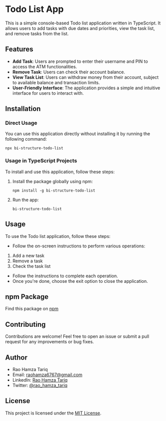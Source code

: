 # Todo List App

This is a simple console-based Todo list application written in TypeScript. It allows users to add tasks with due dates and priorities, view the task list, and remove tasks from the list.

## Features

- **Add Task**: Users are prompted to enter their username and PIN to access the ATM functionalities.
- **Remove Task**: Users can check their account balance.
- **View Task List**: Users can withdraw money from their account, subject to available balance and transaction limits.
- **User-Friendly Interface**: The application provides a simple and intuitive interface for users to interact with.

## Installation
### Direct Usage
You can use this application directly without installing it by running the following command:

```
npx bi-structure-todo-list
```
### Usage in TypeScript Projects
To install and use this application, follow these steps:

1. Install the package globally using npm:
   ```
   npm install -g bi-structure-todo-list
   ```

2. Run the app:
   ```
   bi-structure-todo-list
   ```

## Usage

To use the Todo list application, follow these steps:
- Follow the on-screen instructions to perform various operations:
1. Add a new task
2. Remove a task
3. Check the task list
- Follow the instructions to complete each operation.
- Once you're done, choose the exit option to close the application.


## npm Package
Find this package on [npm](https://www.npmjs.com/package/bi-structure-todo-list)

## Contributing

Contributions are welcome! Feel free to open an issue or submit a pull request for any improvements or bug fixes.

## Author

- Rao Hamza Tariq
- Email: raohamza6767@gmail.com
- LinkedIn: [Rao Hamza Tariq](https://www.linkedin.com/in/rao-hamza-tariq/)
- Twitter: [@rao_hamza_tariq](https://twitter.com/rao_hamza_tariq)


## License

This project is licensed under the [MIT License](https://opensource.org/licenses/MIT).
